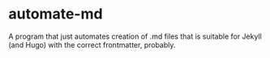 # automate-md
A program that just automates creation of .md files that is suitable for Jekyll (and Hugo) with the correct frontmatter, probably.

